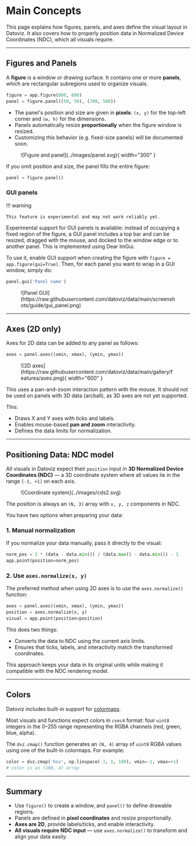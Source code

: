 # Main Concepts

This page explains how figures, panels, and axes define the visual layout in Datoviz. It also covers how to properly position data in Normalized Device Coordinates (NDC), which all visuals require.

---

## Figures and Panels

A **figure** is a window or drawing surface. It contains one or more **panels**, which are rectangular subregions used to organize visuals.

```python
figure = app.figure(800, 600)
panel = figure.panel((50, 50), (700, 500))
```

* The panel's position and size are given in **pixels**: `(x, y)` for the top-left corner and `(w, h)` for the dimensions.
* Panels automatically resize **proportionally** when the figure window is resized.
* Customizing this behavior (e.g. fixed-size panels) will be documented soon.

<figure markdown="span">
![Figure and panel](../images/panel.svg){ width="300" }
</figure>

If you omit position and size, the panel fills the entire figure:

```python
panel = figure.panel()
```

### GUI panels

!!! warning

    This feature is experimental and may not work reliably yet.

Experimental support for GUI panels is available: instead of occupying a fixed region of the figure, a GUI panel includes a top bar and can be resized, dragged with the mouse, and docked to the window edge or to another panel. This is implemented using Dear ImGui.

To use it, enable GUI support when creating the figure with `figure = app.figure(gui=True)`. Then, for each panel you want to wrap in a GUI window, simply do:

```python
panel.gui('Panel name')
```

<figure markdown="span">
![Panel GUI](https://raw.githubusercontent.com/datoviz/data/main/screenshots/guide/gui_panel.png)
</figure>

---

## Axes (2D only)

Axes for 2D data can be added to any panel as follows:

```python
axes = panel.axes((xmin, xmax), (ymin, ymax))
```

<figure markdown="span">
![2D axes](https://raw.githubusercontent.com/datoviz/data/main/gallery/features/axes.png){ width="600" }
</figure>

This uses a pan-and-zoom interaction pattern with the mouse. It should not be used on panels with 3D data (arcball), as 3D axes are not yet supported.

This:

* Draws X and Y axes with ticks and labels.
* Enables mouse-based **pan and zoom** interactivity.
* Defines the data limits for normalization.

---

## Positioning Data: NDC model

All visuals in Datoviz expect their `position` input in **3D Normalized Device Coordinates (NDC)** — a 3D coordinate system where all values lie in the range `[-1, +1]` on each axis.

<figure markdown="span">
![Coordinate system](../images/cds2.svg)
</figure>

The position is always an `(N, 3)` array with `x, y, z` components in NDC.

You have two options when preparing your data:

### 1. Manual normalization

If you normalize your data manually, pass it directly to the visual:

```python
norm_pos = 2 * (data - data.min()) / (data.max() - data.min()) - 1
app.point(position=norm_pos)
```

### 2. Use `axes.normalize(x, y)`

The preferred method when using 2D axes is to use the `axes.normalize()` function:

```python
axes = panel.axes((xmin, xmax), (ymin, ymax))
position = axes.normalize(x, y)
visual = app.point(position=position)
```

This does two things:

* Converts the data to NDC using the current axis limits.
* Ensures that ticks, labels, and interactivity match the transformed coordinates.

This approach keeps your data in its original units while making it compatible with the NDC rendering model.

---

## Colors

Datoviz includes built-in support for [colormaps](../reference/colormaps.md).

Most visuals and functions expect colors in `cvec4` format: four `uint8` integers in the 0–255 range representing the RGBA channels (red, green, blue, alpha).

The `dvz.cmap()` function generates an `(N, 4)` array of `uint8` RGBA values using one of the built-in colormaps. For example:

```python
color = dvz.cmap('hsv', np.linspace(-1, 1, 100), vmin=-1, vmax=+1)
# color is an (100, 4) array
```

---

## Summary

* Use `figure()` to create a window, and `panel()` to define drawable regions.
* Panels are defined in **pixel coordinates** and resize proportionally.
* **Axes are 2D**, provide labels/ticks, and enable interactivity.
* **All visuals require NDC input** — use `axes.normalize()` to transform and align your data easily.
